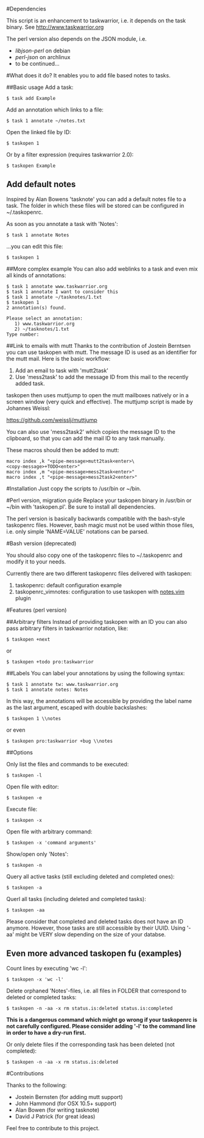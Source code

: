 #Dependencies

This script is an enhancement to taskwarrior, i.e. it depends on the task binary. See http://www.taskwarrior.org

The perl version also depends on the JSON module, i.e.

 * _libjson-perl_ on debian
 * _perl-json_ on archlinux
 * to be continued...

#What does it do?
It enables you to add file based notes to tasks.

##Basic usage
Add a task:

	$ task add Example

Add an annotation which links to a file:

	$ task 1 annotate ~/notes.txt

Open the linked file by ID:

	$ taskopen 1

Or by a filter expression (requires taskwarrior 2.0):

	$ taskopen Example

## Add default notes

Inspired by Alan Bowens 'tasknote' you can add a default notes file to a task. The folder in which these files will be stored
can be configured in ~/.taskopenrc.

As soon as you annotate a task with 'Notes':

	$ task 1 annotate Notes

...you can edit this file:

	$ taskopen 1

##More complex example
You can also add weblinks to a task and even mix all kinds of annotations:
	
	$ task 1 annotate www.taskwarrior.org
	$ task 1 annotate I want to consider this
	$ task 1 annotate ~/tasknotes/1.txt
	$ taskopen 1
	2 annotation(s) found.

	Please select an annotation:
       1) www.taskwarrior.org
       2) ~/tasknotes/1.txt
    Type number: 

##Link to emails with mutt
Thanks to the contribution of Jostein Berntsen you can use taskopen with mutt. The message ID is used as an identifier for the mutt mail. Here is the basic workflow:

1. Add an email to task with 'mutt2task'
1. Use 'mess2task' to add the message ID from this mail to the recently added task.

taskopen then uses muttjump to open the mutt mailboxes natively or in a screen window (very quick and effective). The muttjump script is made by 
Johannes Weissl:

https://github.com/weisslj/muttjump

You can also use 'mess2task2' which copies the message ID to the clipboard, so that you can add the mail ID to any task manually.

These macros should then be added to mutt:

	macro index ,k "<pipe-message>mutt2task<enter>\  
	<copy-message>+TODO<enter>"
	macro index ,m "<pipe-message>mess2task<enter>"
	macro index ,t "<pipe-message>mess2task2<enter>"

#Installation
Just copy the scripts to /usr/bin or ~/bin.

#Perl version, migration guide
Replace your taskopen binary in /usr/bin or ~/bin with 'taskopen.pl'. Be sure to install all
dependencies.

The perl version is basically backwards compatible with the bash-style taskopenrc files. However,
bash magic must not be used within those files, i.e. only simple 'NAME=VALUE' notations can be
parsed.

#Bash version (deprecated)

You should also copy one of the taskopenrc files to ~/.taskopenrc and modify it to your needs.

Currently there are two different taskopenrc files delivered with taskopen:

1. taskopenrc: default configuration example
1. taskopenrc_vimnotes: configuration to use taskopen with [notes.vim](http://peterodding.com/code/vim/notes/) plugin

#Features (perl version)

##Arbitrary filters
Instead of providing taskopen with an ID you can also pass arbitrary filters in taskwarrior
notation, like:

    $ taskopen +next

or

    $ taskopen +todo pro:taskwarrior

##Labels
You can label your annotations by using the following syntax:

    $ task 1 annotate tw: www.taskwarrior.org
    $ task 1 annotate notes: Notes

In this way, the annotations will be accessible by providing the label name as the last argument,
escaped with double backslashes:

    $ taskopen 1 \\notes

or even

    $ taskopen pro:taskwarrior +bug \\notes

##Options

Only list the files and commands to be executed:

    $ taskopen -l

Open file with editor:

    $ taskopen -e

Execute file:

    $ taskopen -x

Open file with arbitrary command:

    $ taskopen -x 'command arguments'

Show/open only 'Notes':

    $ taskopen -n

Query all active tasks (still excluding deleted and completed ones):

    $ taskopen -a

Querl all tasks (including deleted and completed tasks):

    $ taskopen -aa

Please consider that completed and deleted tasks does not have an ID anymore. However, those tasks
are still accessible by their UUID. Using '-aa' might be VERY slow depending on the size of your
databse.

## Even more advanced taskopen fu (examples)

Count lines by executing 'wc -l':

    $ taskopen -x 'wc -l'

Delete orphaned 'Notes'-files, i.e. all files in FOLDER that correspond to deleted or completed
tasks:

    $ taskopen -n -aa -x rm status.is:deleted status.is:completed

**This is a dangerous command which might go wrong if your taskopenrc is not carefully configured.
Please consider adding '-l' to the command line in order to have a dry-run first.**

Or only delete files if the corresponding task has been deleted (not completed):

    $ taskopen -n -aa -x rm status.is:deleted

#Contributions

Thanks to the following:

 * Jostein Bernsten (for adding mutt support)
 * John Hammond (for OSX 10.5+ support)
 * Alan Bowen (for writing tasknote)
 * David J Patrick (for great ideas)

Feel free to contribute to this project.

